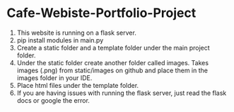 # Cafe-Webiste-Portfolio-Project

1. This website is running on a flask server.
2. pip install modules in main.py
3. Create a static folder and a template folder under the main project folder.
4. Under the static folder create another folder called images. Takes images (.png) from static/images on github and place them in the images folder in your IDE.
5. Place html files under the template folder.
6. If you are having issues with running the flask server, just read the flask docs or google the error.
